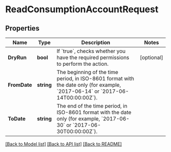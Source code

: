 # ReadConsumptionAccountRequest

## Properties

Name | Type | Description | Notes
------------ | ------------- | ------------- | -------------
**DryRun** | **bool** | If &#x60;true&#x60;, checks whether you have the required permissions to perform the action. | [optional] 
**FromDate** | **string** | The beginning of the time period, in ISO-8601 format with the date only (for example, &#x60;2017-06-14&#x60; or &#x60;2017-06-14T00:00:00Z&#x60;). | 
**ToDate** | **string** | The end of the time period, in ISO-8601 format with the date only (for example, &#x60;2017-06-30&#x60; or &#x60;2017-06-30T00:00:00Z&#x60;). | 

[[Back to Model list]](../README.md#documentation-for-models) [[Back to API list]](../README.md#documentation-for-api-endpoints) [[Back to README]](../README.md)


